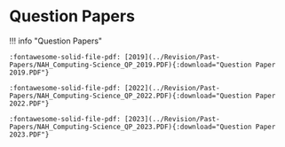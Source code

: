 # Question Papers


!!! info "Question Papers"

    :fontawesome-solid-file-pdf: [2019](../Revision/Past-Papers/NAH_Computing-Science_QP_2019.PDF){:download="Question Paper 2019.PDF"}

    :fontawesome-solid-file-pdf: [2022](../Revision/Past-Papers/NAH_Computing-Science_QP_2022.PDF){:download="Question Paper 2022.PDF"}

    :fontawesome-solid-file-pdf: [2023](../Revision/Past-Papers/NAH_Computing-Science_QP_2023.PDF){:download="Question Paper 2023.PDF"}


